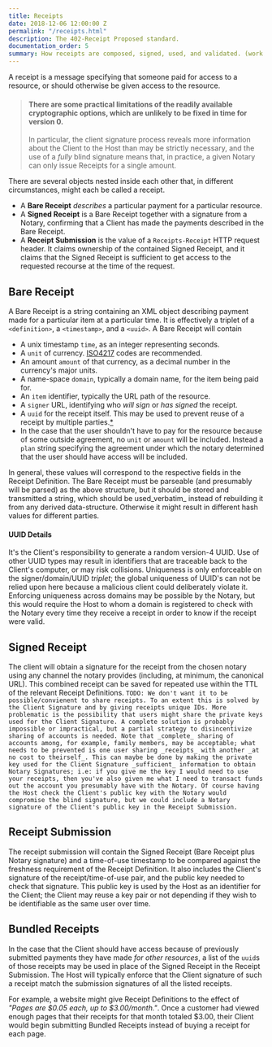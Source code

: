 ```yaml
---
title: Receipts
date: 2018-12-06 12:00:00 Z
permalink: "/receipts.html"
description: The 402-Receipt Proposed standard.
documentation_order: 5
summary: How receipts are composed, signed, used, and validated. (work in progress)
---
```


A receipt is a message specifying that someone paid for access to a resource, or should otherwise be given access to the resource.

> #### There are some practical limitations of the readily available cryptographic options, which are unlikely to be fixed in time for version 0.
>
> In particular, the client signature process reveals more information about the Client to the Host than may be strictly necessary, and the use of a _fully_ blind signature means that, in practice, a given Notary can only issue Receipts for a single amount.

There are several objects nested inside each other that, in different circumstances, might each be called a receipt.

- A **Bare Receipt** _describes_ a particular payment for a particular resource.
- A **Signed Receipt** is a Bare Receipt together with a signature from a Notary, confirming that a Client has made the payments described in the Bare Receipt.
- A **Receipt Submission** is the value of a `Receipts-Receipt` HTTP request header. It claims ownership of the contained Signed Receipt, and it claims that the Signed Receipt is sufficient to get access to the requested recourse at the time of the request.

## Bare Receipt
A Bare Receipt is a string containing an XML object describing payment made for a particular item at a particular time.
It is effectively a triplet of a `<definition>`, a `<timestamp>`, and a `<uuid>`. 
A Bare Receipt will contain

- A unix timestamp `time`, as an integer representing seconds.
- A `unit` of currency. [ISO4217](https://en.wikipedia.org/wiki/ISO_4217) codes are recommended.
- An amount `amount` of that currency, as a decimal number in the currency's major units.
- A name-space `domain`, typically a domain name, for the item being paid for.
- An `item` identifier, typically the URL path of the resource.
- A `signer` URL, identifying who _will sign_ or _has signed_ the receipt.
- A `uuid` for the receipt itself. This may be used to prevent reuse of a receipt by multiple parties.[*](#uuid-implementation-details)
- In the case that the user shouldn't have to pay for the resource because of some outside agreement, no `unit` or `amount` will be included. Instead a `plan` string specifying the agreement under which the notary determined that the user should have access will be included.

In general, these values will correspond to the respective fields in the Receipt Definition.
The Bare Receipt must be parseable (and presumably will be parsed) as the above structure, but it should be stored and
transmitted a string, which should be used_verbatim_ instead of rebuilding it from any derived data-structure.
Otherwise it might result in different hash values for different parties.

#### UUID Details<a name="uuid-implementation-details"></a>
It's the Client's responsibility to generate a random version-4 UUID. Use of other UUID types may result in identifiers that
are traceable back to the Client's computer, or may risk collisions. Uniqueness is only enforceable on the signer/domain/UUID _triplet_;
the global uniqueness of UUID's can not be relied upon here because a malicious client could deliberately violate it.
Enforcing uniqueness across domains may be possible by the Notary, but this would require the Host to whom a domain is
registered to check with the Notary every time they receive a receipt in order to know if the receipt were valid.

## Signed Receipt
The client will obtain a signature for the receipt from the chosen notary using any channel the notary provides (including, at minimum, the canonical URL). This combined receipt can be saved for repeated use within the TTL of the relevant Receipt Definitions.
`TODO: We don't want it to be possible/convienent to share receipts. To an extent this is solved by the Client Signature and by giving receipts unique IDs. More problematic is the possibility that users might share the private keys used for the Client Signature. A complete solution is probably impossible or impractical, but a partial strategy to disincentivize sharing of accounts is needed. Note that _complete_ sharing of accounts among, for example, family members, may be acceptable; what needs to be prevented is one user sharing _receipts_ with another _at no cost to theirself_. This can maybe be done by making the private key used for the Client Signature _sufficient_ information to obtain Notary Signatures; i.e: if you give me the key I would need to use your receipts, then you've also given me what I need to transact funds out the account you presumably have with the Notary. Of course having the Host check the Client's public key with the Notary would compromise the blind signature, but we could include a Notary signature of the Client's public key in the Receipt Submission.`

## Receipt Submission
The receipt submission will contain the Signed Receipt (Bare Receipt plus Notary signature) and a time-of-use timestamp to be compared against the freshness requirement of the Receipt Definition. It also includes the Client's signature of the receipt/time-of-use pair, and the public key needed to check that signature. This public key is used by the Host as an identifier for the Client; the Client may reuse a key pair or not depending if they wish to be identifiable as the same user over time.

## Bundled Receipts
In the case that the Client should have access because of previously submitted payments they have made _for other resources_, a list of the `uuid`s of those receipts may be used in place of the Signed Receipt in the Receipt Submission. The Host will typically enforce that the Client signature of such a receipt match the submission signatures of all the listed receipts.

For example, a website might give Receipt Definitions to the effect of _"Pages are \$0.05 each, up to \$3.00/month."_. Once a customer had viewed enough pages that their receipts for that month totaled \$3.00, their Client would begin submitting Bundled Receipts instead of buying a receipt for each page.
